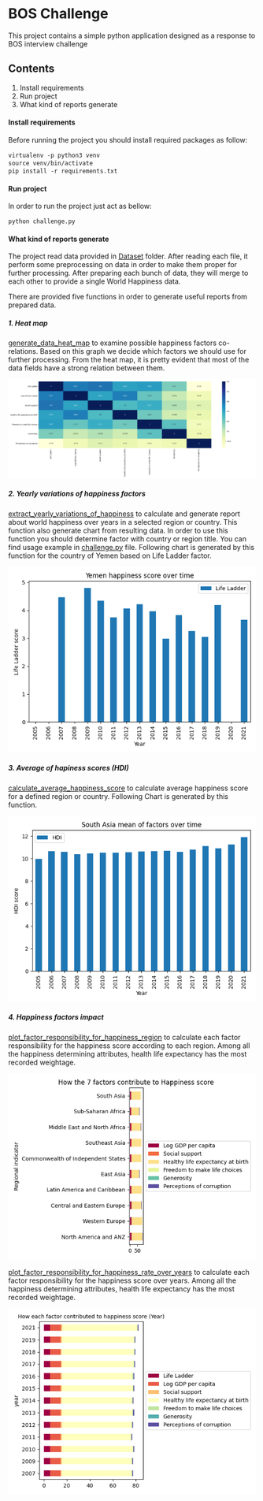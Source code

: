 # BOS Challenge
This project contains a simple python application designed as a response to BOS interview challenge

## Contents
1. Install requirements
2. Run project
3. What kind of reports generate

#### Install requirements
Before running the project you should install required packages as follow:
```shell script
virtualenv -p python3 venv
source venv/bin/activate
pip install -r requirements.txt
```

#### Run project
In order to run the project just act as bellow:
```shell script
python challenge.py
```

#### What kind of reports generate
The project read data provided in [Dataset](Datasets) folder. After reading each file, it perform some preprocessing on data 
in order to make them proper for further processing. After preparing each bunch of data, they will merge to each other to 
provide a single World Happiness data.

There are provided five functions in order to generate useful reports from prepared data.

##### 1. Heat map
[generate_data_heat_map](analysis.py) to examine possible happiness factors co-relations. Based on this graph we decide which
factors we should use for further processing. From the heat map, it is pretty evident that most of the data fields have a strong relation between them.

![alt text](Images/heatmap.png)

##### 2. Yearly variations of happiness factors
[extract_yearly_variations_of_happiness](analysis.py) to calculate and generate report about world happiness over years in a selected region or country. This function also generate chart from resulting data. 
In order to use this function you should determine factor with country or region title. You can find usage example in [challenge.py](challenge.py) file. Following chart is generated by this function for the 
country of Yemen based on Life Ladder factor.

![alt text](Images/life-ladder.png)

##### 3. Average of hapiness scores (HDI)
[calculate_average_happiness_score](analysis.py) to calculate average happiness score for a defined region or country. Following Chart is generated by this function.

![alt text](Images/hdi.png)

##### 4. Happiness factors impact
[plot_factor_responsibility_for_happiness_region](analysis.py) to calculate each factor responsibility for the happiness score according to each region.
Among all the happiness determining attributes, health life expectancy has the most recorded weightage.

![alt text](Images/factors-by-region.png)

[plot_factor_responsibility_for_happiness_rate_over_years](analysis.py) to calculate each factor responsibility for the happiness score over years.
Among all the happiness determining attributes, health life expectancy has the most recorded weightage.

![alt text](Images/factors-over-years.png)
